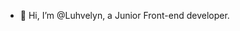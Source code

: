- 👋 Hi, I’m @Luhvelyn, a Junior Front-end developer.

<!---
Luhvelyn/Luhvelyn is a ✨ special ✨ repository because its `README.md` (this file) appears on your GitHub profile.
You can click the Preview link to take a look at your changes.
--->
